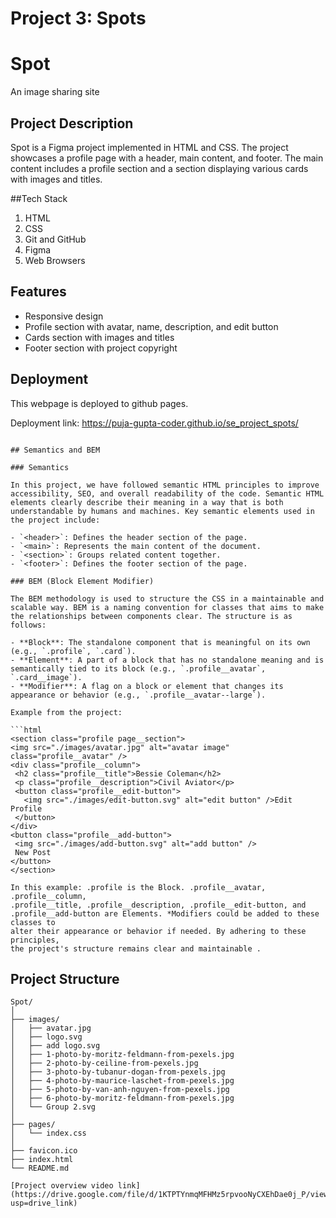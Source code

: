 # Project 3: Spots

# Spot

An image sharing site

## Project Description

Spot is a Figma project implemented in HTML and CSS. The project showcases a profile page with a header, main content, and footer. The main content includes a profile section and a section displaying various cards with images and titles.

##Tech Stack

1. HTML
2. CSS
3. Git and GitHub
4. Figma
5. Web Browsers

## Features

- Responsive design
- Profile section with avatar, name, description, and edit button
- Cards section with images and titles
- Footer section with project copyright

## Deployment

This webpage is deployed to github pages.

Deployment link: https://puja-gupta-coder.github.io/se_project_spots/

````

## Semantics and BEM

### Semantics

In this project, we have followed semantic HTML principles to improve accessibility, SEO, and overall readability of the code. Semantic HTML elements clearly describe their meaning in a way that is both understandable by humans and machines. Key semantic elements used in the project include:

- `<header>`: Defines the header section of the page.
- `<main>`: Represents the main content of the document.
- `<section>`: Groups related content together.
- `<footer>`: Defines the footer section of the page.

### BEM (Block Element Modifier)

The BEM methodology is used to structure the CSS in a maintainable and scalable way. BEM is a naming convention for classes that aims to make the relationships between components clear. The structure is as follows:

- **Block**: The standalone component that is meaningful on its own (e.g., `.profile`, `.card`).
- **Element**: A part of a block that has no standalone meaning and is semantically tied to its block (e.g., `.profile__avatar`, `.card__image`).
- **Modifier**: A flag on a block or element that changes its appearance or behavior (e.g., `.profile__avatar--large`).

Example from the project:

```html
<section class="profile page__section">
<img src="./images/avatar.jpg" alt="avatar image" class="profile__avatar" />
<div class="profile__column">
 <h2 class="profile__title">Bessie Coleman</h2>
 <p class="profile__description">Civil Aviator</p>
 <button class="profile__edit-button">
   <img src="./images/edit-button.svg" alt="edit button" />Edit Profile
 </button>
</div>
<button class="profile__add-button">
 <img src="./images/add-button.svg" alt="add button" />
 New Post
</button>
</section>

In this example: .profile is the Block. .profile__avatar, .profile__column,
.profile__title, .profile__description, .profile__edit-button, and
.profile__add-button are Elements. *Modifiers could be added to these classes to
alter their appearance or behavior if needed. By adhering to these principles,
the project's structure remains clear and maintainable .
````

## Project Structure

```plaintext
Spot/
│
├── images/
│   ├── avatar.jpg
│   ├── logo.svg
│   ├── add logo.svg
│   ├── 1-photo-by-moritz-feldmann-from-pexels.jpg
│   ├── 2-photo-by-ceiline-from-pexels.jpg
│   ├── 3-photo-by-tubanur-dogan-from-pexels.jpg
│   ├── 4-photo-by-maurice-laschet-from-pexels.jpg
│   ├── 5-photo-by-van-anh-nguyen-from-pexels.jpg
│   ├── 6-photo-by-moritz-feldmann-from-pexels.jpg
│   └── Group 2.svg
│
├── pages/
│   └── index.css
│
├── favicon.ico
├── index.html
└── README.md

[Project overview video link](https://drive.google.com/file/d/1KTPTYnmqMFHMz5rpvooNyCXEhDae0j_P/view?usp=drive_link)
```
